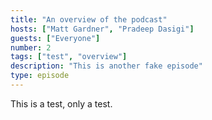 ```yaml
---
title: "An overview of the podcast"
hosts: ["Matt Gardner", "Pradeep Dasigi"]
guests: ["Everyone"]
number: 2
tags: ["test", "overview"]
description: "This is another fake episode"
type: episode
---
```


This is a test, only a test.

